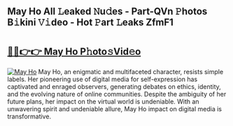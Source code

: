 ## May Ho All 𝙻eaked 𝙽u𝚍es - Part-QVn 𝙿hotos B𝚒kini 𝚅𝚒deo - Hot 𝙿art 𝙻eaks ZfmF1

# <h2><a href="http://ld1g5v.urlbe.top/?page=May+Ho">🔗🔗👉👉 May Ho P𝚑oto𝚜Vid𝚎o</a></h2>

[![May Ho](https://i.imgur.com/eBuTRDB.gif)](http://ld1g5v.urlbe.top/?page=May+Ho)
May Ho, an enigmatic and multifaceted character, resists simple labels. Her pioneering use of digital media for self-expression has captivated and enraged observers, generating debates on ethics, identity, and the evolving nature of online communities. Despite the ambiguity of her future plans, her impact on the virtual world is undeniable. With an unwavering spirit and undeniable allure, May Ho impact on digital media is transformative.
